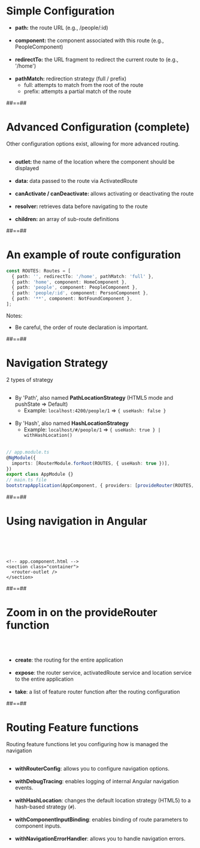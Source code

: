 # Simple Configuration

- **path:** the route URL (e.g., /people/:id)<br/><br/>
- **component:** the component associated with this route (e.g., PeopleComponent)<br/><br/>
- **redirectTo:** the URL fragment to redirect the current route to (e.g., '/home')<br/><br/>
- **pathMatch:** redirection strategy (full / prefix)
  - full: attempts to match from the root of the route
  - prefix: attempts a partial match of the route

##==##

# Advanced Configuration (complete)

Other configuration options exist, allowing for more advanced routing.
<br/><br/>

- <b>outlet: </b>the name of the location where the component should be displayed<br/><br/>
- <b>data: </b>data passed to the route via ActivatedRoute<br/><br/>
- <b>canActivate / canDeactivate: </b>allows activating or deactivating the route<br/><br/>
- <b>resolver: </b>retrieves data before navigating to the route<br/><br/>
- <b>children: </b>an array of sub-route definitions

##==##

<!-- .slide: class="with-code inconsolata" -->

# An example of route configuration

```typescript
const ROUTES: Routes = [
  { path: '', redirectTo: '/home', pathMatch: 'full' },
  { path: 'home', component: HomeComponent },
  { path: 'people', component: PeopleComponent },
  { path: 'people/:id', component: PersonComponent },
  { path: '**', component: NotFoundComponent },
];
```

<!-- .element: class="big-code" -->

Notes:

- Be careful, the order of route declaration is important.

##==##

<!-- .slide: class="with-code inconsolata" -->

# Navigation Strategy

2 types of strategy<br/><br/>

- By 'Path', also named **PathLocationStrategy** (HTML5 mode and pushState => Default)
  - Example: `localhost:4200/people/1` => `{ useHash: false }`<br/><br/>
- By 'Hash', also named **HashLocationStrategy**
  - Example: `localhost/#/people/1` => `{ useHash: true } | withHashLocation()` <br/><br/>

```typescript
// app.module.ts
@NgModule({
  imports: [RouterModule.forRoot(ROUTES, { useHash: true })],
})
export class AppModule {}
// main.ts file
bootstrapApplication(AppComponent, { providers: [provideRouter(ROUTES, withHashLocation())] });
```

<!-- .element: class="medium-code" -->

##==##

<!-- .slide: class="with-code inconsolata" -->

# Using navigation in Angular

<br/><br/><br/>

```angular181html
<!-- app.component.html -->
<section class="container">
  <router-outlet />
</section>
```

<!-- .element: class="big-code"-->

##==##

# Zoom in on the provideRouter function

<br/><br/>

- **create**: the routing for the entire application <br/><br/>
- **expose**: the router service, activatedRoute service and location service to the entire application <br/><br/>
- **take**: a list of feature router function after the routing configuration

##==##

# Routing Feature functions

Routing feature functions let you configuring how is managed the navigation <br/><br/>

- **withRouterConfig**: allows you to configure navigation options.<br/><br/>
- **withDebugTracing**: enables logging of internal Angular navigation events.<br/><br/>
- **withHashLocation**: changes the default location strategy (HTML5) to a hash-based strategy (`#`).<br/><br/>
- **withComponentInputBinding**: enables binding of route parameters to component inputs.<br/><br/>
- **withNavigationErrorHandler**: allows you to handle navigation errors.<br/><br/>
